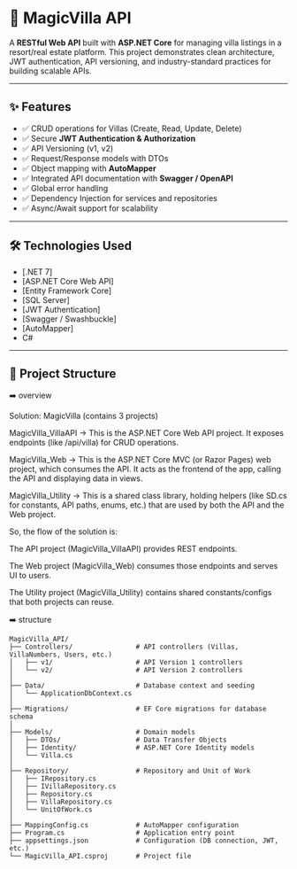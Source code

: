# 🏡 MagicVilla API

A **RESTful Web API** built with **ASP.NET Core** for managing villa listings in a resort/real estate platform. This project demonstrates clean architecture, JWT authentication, API versioning, and industry-standard practices for building scalable APIs.

---

## ✨ Features

- ✅ CRUD operations for Villas (Create, Read, Update, Delete)
- ✅ Secure **JWT Authentication & Authorization**
- ✅ API Versioning (v1, v2)
- ✅ Request/Response models with DTOs
- ✅ Object mapping with **AutoMapper**
- ✅ Integrated API documentation with **Swagger / OpenAPI**
- ✅ Global error handling
- ✅ Dependency Injection for services and repositories
- ✅ Async/Await support for scalability

---

## 🛠 Technologies Used

- [.NET 7]
- [ASP.NET Core Web API]
- [Entity Framework Core]
- [SQL Server]
- [JWT Authentication]
- [Swagger / Swashbuckle]
- [AutoMapper]
- C#

---

## 📂 Project Structure
➡️ overview

Solution: MagicVilla (contains 3 projects)

MagicVilla_VillaAPI → This is the ASP.NET Core Web API project. It exposes endpoints (like /api/villa) for CRUD operations.

MagicVilla_Web → This is the ASP.NET Core MVC (or Razor Pages) web project, which consumes the API. It acts as the frontend of the app, calling the API and displaying data in views.

MagicVilla_Utility → This is a shared class library, holding helpers (like SD.cs for constants, API paths, enums, etc.) that are used by both the API and the Web project.

So, the flow of the solution is:

The API project (MagicVilla_VillaAPI) provides REST endpoints.

The Web project (MagicVilla_Web) consumes those endpoints and serves UI to users.

The Utility project (MagicVilla_Utility) contains shared constants/configs that both projects can reuse.

➡️ structure
```plaintext
MagicVilla_API/
├── Controllers/                # API controllers (Villas, VillaNumbers, Users, etc.)
│   ├── v1/                     # API Version 1 controllers
│   └── v2/                     # API Version 2 controllers
│
├── Data/                       # Database context and seeding
│   └── ApplicationDbContext.cs
│
├── Migrations/                 # EF Core migrations for database schema
│
├── Models/                     # Domain models
│   ├── DTOs/                   # Data Transfer Objects
│   ├── Identity/               # ASP.NET Core Identity models
│   └── Villa.cs
│
├── Repository/                 # Repository and Unit of Work
│   ├── IRepository.cs
│   ├── IVillaRepository.cs
│   ├── Repository.cs
│   ├── VillaRepository.cs
│   └── UnitOfWork.cs
│
├── MappingConfig.cs            # AutoMapper configuration
├── Program.cs                  # Application entry point
├── appsettings.json            # Configuration (DB connection, JWT, etc.)
└── MagicVilla_API.csproj       # Project file

